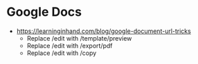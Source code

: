 # Google Docs
* https://learninginhand.com/blog/google-document-url-tricks
  * Replace /edit with /template/preview
  * Replace /edit with /export/pdf
  * Replace /edit with /copy
